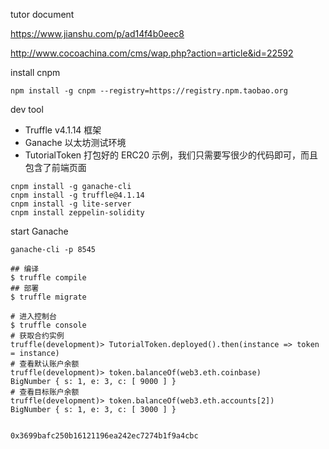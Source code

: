 tutor document

https://www.jianshu.com/p/ad14f4b0eec8



http://www.cocoachina.com/cms/wap.php?action=article&id=22592

install cnpm

```
npm install -g cnpm --registry=https://registry.npm.taobao.org
```



dev tool



- Truffle v4.1.14 框架
- Ganache 以太坊测试环境
- TutorialToken 打包好的 ERC20 示例，我们只需要写很少的代码即可，而且包含了前端页面

```
cnpm install -g ganache-cli
cnpm install -g truffle@4.1.14
cnpm install -g lite-server
cnpm install zeppelin-solidity
```



start  Ganache

```
ganache-cli -p 8545
```





```
## 编译
$ truffle compile
## 部署
$ truffle migrate

```



```
# 进入控制台
$ truffle console
# 获取合约实例
truffle(development)> TutorialToken.deployed().then(instance => token = instance)
# 查看默认账户余额
truffle(development)> token.balanceOf(web3.eth.coinbase)
BigNumber { s: 1, e: 3, c: [ 9000 ] }
# 查看目标账户余额
truffle(development)> token.balanceOf(web3.eth.accounts[2])
BigNumber { s: 1, e: 3, c: [ 3000 ] }
```


```

0x3699bafc250b16121196ea242ec7274b1f9a4cbc

```